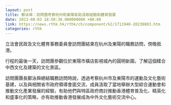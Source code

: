 ```yaml
---
layout: post
title: 鄭泳舜：訪問團考察杭州和東陽有助汲取經驗助體育發展
date: 2023-08-03 18:50:38.000000000 +08:00
link: https://news.rthk.hk/rthk/ch/component/k2/1711940-20230803.htm
categories: rthk
---
```


立法會民政及文化體育事務委員會訪問團結束在杭州及東陽的職務訪問，傍晚抵港。
 
行程的最後一天，訪問團參觀位於東陽市橫店影視城內的圓明新園，了解這個糅合中西文化及建築的文化景區。
 
訪問團團長鄭泳舜總結職務訪問時說，透過考察杭州市及東陽市的運動及文化藝術基建，以及與相關省市政府領導會面交流，成員汲取了當地舉辦大型綜合運動會和推動文化產業發展的經驗，有助他們與特區政府商討推動香港體育普及化、精英化和盛事化的策略，亦有助推動香港發展成為中外文化藝術交流中心。
